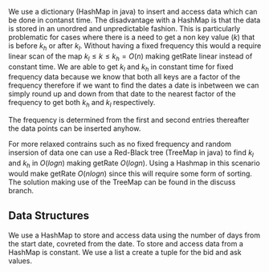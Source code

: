 We use a dictionary (HashMap in java) to insert and access data which can be done in contanst time. The disadvantage with a HashMap is that the data is stored in an unordred and unpredictable fashion. This is particularly problematic for cases where there is a need to get a non key value ($k$) that is before $k_h$ or after $k_l$. Without having a fixed frequency this would a require linear scan of the map $`k_l \leq k \leq k_h = O(n)`$ making getRate linear instead of constant time. We are able to get $k_l$ and $k_h$ in constant time for fixed frequency data because we know that both all keys are a factor of the frequency therefore if we want to find the dates a date is inbetween we can simply round up and down from that date to the nearest factor of the frequency to get both $k_h$ and $k_l$ respectively.

The frequency is determined from the first and second entries thereafter the data points can be inserted anyhow.

For more relaxed contrains such as no fixed frequency and random insersion of data one can use a Red-Black tree (TreeMap in java) to find $k_l$ and $k_h$ in $`O(logn)`$ making getRate $`O(logn)`$. Using a Hashmap in this scenario would make getRate $`O(nlogn)`$ since this will require some form of sorting. The solution making use of the TreeMap can be found in the discuss branch.

## Data Structures

We use a HashMap to store and access data using the number of days from the start date, covreted from the date. To store and access data from a HashMap is constant. We use a list a create a tuple for the bid and ask values.